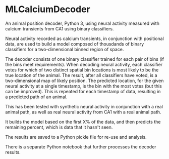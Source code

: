 # MLCalciumDecoder
An animal position decoder, Python 3, using neural activity measured with calcium transients from CA1 using binary classifiers.

Neural activity recorded as calcium transients, in conjunction with positional data, are used to build a model composed of thousdands of binary classifiers for a two-dimensional binned region of space.

The decoder consists of one binary classifier trained for each pair of bins (if the bins meet requirements). When decoding neural activity, each classifier votes for which of two distinct spatial bin locations is most likely to be the true location of the animal. The result, after all classifiers have voted, is a two-dimensional map of likely position. The predicted location, for the given neural activity at a single timestamp, is the bin with the most votes (but this can be improved). This is repeated for each timestamp of data, resulting in a predicted path of an animal.

This has been tested with synthetic neural activity in conjunction with a real animal path, as well as real neural activity from CA1 with a real animal path.

It builds the model based on the first X% of the data, and then predicts the remaining percent, which is data that it hasn't seen.

The results are saved to a Python pickle file for re-use and analysis.

There is a separate Python notebook that further processes the decoder results.
